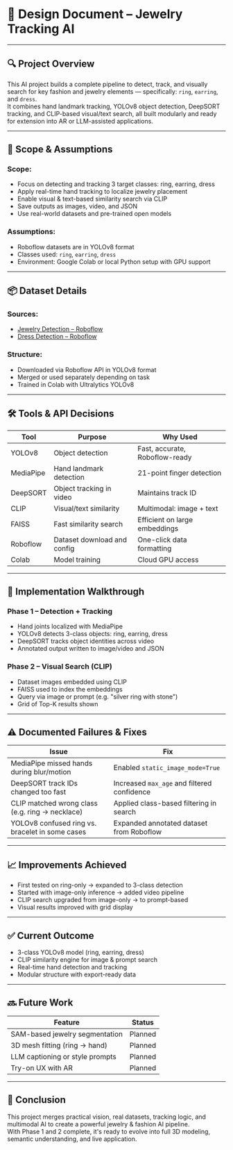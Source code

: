 # 📐 Design Document – Jewelry Tracking AI

---

## 🔍 Project Overview

This AI project builds a complete pipeline to detect, track, and visually search for key fashion and jewelry elements — specifically: `ring`, `earring`, and `dress`.  
It combines hand landmark tracking, YOLOv8 object detection, DeepSORT tracking, and CLIP-based visual/text search, all built modularly and ready for extension into AR or LLM-assisted applications.

---

## 🧩 Scope & Assumptions

### Scope:
- Focus on detecting and tracking 3 target classes: ring, earring, dress
- Apply real-time hand tracking to localize jewelry placement
- Enable visual & text-based similarity search via CLIP
- Save outputs as images, video, and JSON
- Use real-world datasets and pre-trained open models

### Assumptions:
- Roboflow datasets are in YOLOv8 format
- Classes used: `ring`, `earring`, `dress`
- Environment: Google Colab or local Python setup with GPU support

---

## 📦 Dataset Details

### Sources:
- [Jewelry Detection – Roboflow](https://universe.roboflow.com/mpstme-k5t7r/jewellery_detect/model/17)
- [Dress Detection – Roboflow](https://universe.roboflow.com/jian-james-astrero/dress-dataset/dataset/4/download)

### Structure:
- Downloaded via Roboflow API in YOLOv8 format
- Merged or used separately depending on task
- Trained in Colab with Ultralytics YOLOv8

---

## 🛠️ Tools & API Decisions

| Tool        | Purpose                          | Why Used |
|-------------|-----------------------------------|----------|
| YOLOv8      | Object detection                  | Fast, accurate, Roboflow-ready |
| MediaPipe   | Hand landmark detection           | 21-point finger detection |
| DeepSORT    | Object tracking in video          | Maintains track ID |
| CLIP        | Visual/text similarity            | Multimodal: image + text |
| FAISS       | Fast similarity search            | Efficient on large embeddings |
| Roboflow    | Dataset download and config       | One-click data formatting |
| Colab       | Model training                    | Cloud GPU access |

---

## 🚦 Implementation Walkthrough

### Phase 1 – Detection + Tracking
- Hand joints localized with MediaPipe
- YOLOv8 detects 3-class objects: ring, earring, dress
- DeepSORT tracks object identities across video
- Annotated output written to image/video and JSON

### Phase 2 – Visual Search (CLIP)
- Dataset images embedded using CLIP
- FAISS used to index the embeddings
- Query via image or prompt (e.g. "silver ring with stone")
- Grid of Top-K results shown

---

## ⚠️ Documented Failures & Fixes

| Issue                                               | Fix                                   |
|-----------------------------------------------------|----------------------------------------|
| MediaPipe missed hands during blur/motion           | Enabled `static_image_mode=True`       |
| DeepSORT track IDs changed too fast                 | Increased `max_age` and filtered confidence |
| CLIP matched wrong class (e.g. ring → necklace)     | Applied class-based filtering in search |
| YOLOv8 confused ring vs. bracelet in some cases     | Expanded annotated dataset from Roboflow |

---

## 📈 Improvements Achieved

- First tested on ring-only → expanded to 3-class detection
- Started with image-only inference → added video pipeline
- CLIP search upgraded from image-only → to prompt-based
- Visual results improved with grid display

---

## ✅ Current Outcome

- 3-class YOLOv8 model (ring, earring, dress)
- CLIP similarity engine for image & prompt search
- Real-time hand detection and tracking
- Modular structure with export-ready data

---

## 🔜 Future Work

| Feature                        | Status    |
|--------------------------------|-----------|
| SAM-based jewelry segmentation | Planned   |
| 3D mesh fitting (ring → hand)  | Planned   |
| LLM captioning or style prompts| Planned   |
| Try-on UX with AR              | Planned   |

---

## 📄 Conclusion

This project merges practical vision, real datasets, tracking logic, and multimodal AI to create a powerful jewelry & fashion AI pipeline.  
With Phase 1 and 2 complete, it's ready to evolve into full 3D modeling, semantic understanding, and live application.